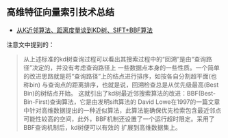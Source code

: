 
## 高维特征向量索引技术总结

 - [从K近邻算法、距离度量谈到KD树、SIFT+BBF算法](http://www.afenxi.com/post/22016)

注意文中提到的：
> 从上述标准的kd树查询过程可以看出其搜索过程中的“回溯”是由“查询路径”决定的，并没有考虑查询路径上
一些数据点本身的一些性质。一个简单的改进思路就是将“查询路径”上的结点进行排序，如按各自分割超平面(也称bin)
与查询点的距离排序，也就是说，回溯检查总是从优先级最高(Best Bin)的树结点开始。
> 这就引出了kd树最近邻搜索算法的改进：BBF(Best-Bin-First)查询算法，它是由发明sift算法的 
David Lowe在1997的一篇文章中针对高维数据提出的一种近似算法，此算法能确保优先检索包含最近邻点
可能性较高的空间，此外，BBF机制还设置了一个运行超时限定。采用了BBF查询机制后，kd树便可以有效的
扩展到高维数据集上。


